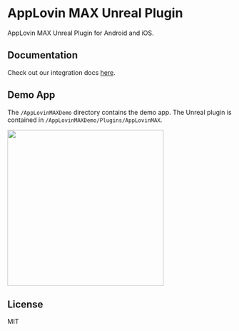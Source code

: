 # AppLovin MAX Unreal Plugin

AppLovin MAX Unreal Plugin for Android and iOS.

## Documentation

Check out our integration docs [here](https://dash.applovin.com/documentation/mediation/unreal/getting-started/integration).

## Demo App

The `/AppLovinMAXDemo` directory contains the demo app. The Unreal plugin is contained in `/AppLovinMAXDemo/Plugins/AppLovinMAX`.

<img src="https://user-images.githubusercontent.com/17148467/160496309-e1ef6519-c4cf-4d71-a34f-a17e79fb8bae.png" width="350" />

## License

MIT
